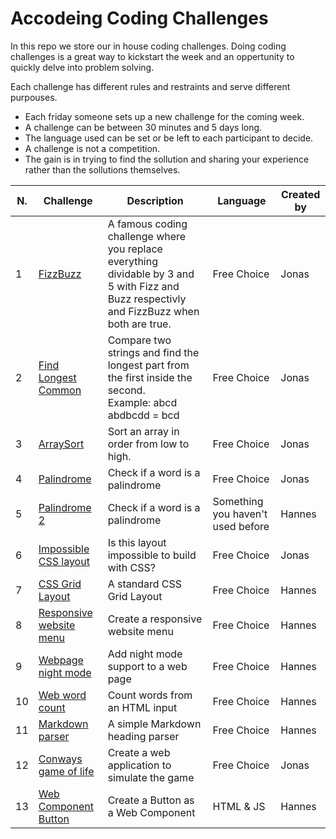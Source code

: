 # Accodeing Coding Challenges

In this repo we store our in house coding challenges. Doing coding challenges is a great way to kickstart the week and an oppertunity to quickly delve into problem solving.

Each challenge has different rules and restraints and serve different purpouses.

* Each friday someone sets up a new challenge for the coming week. 
* A challenge can be between 30 minutes and 5 days long.
* The language used can be set or be left to each participant to decide.
* A challenge is not a competition.
* The gain is in trying to find the sollution and sharing your experience rather than the sollutions themselves.

| N.  | Challenge  | Description  | Language | Created by |
-- | ------------ | -- | -- | --
| 1 | [FizzBuzz](https://github.com/accodeing/code-challenges/tree/master/01%20-%20FizzBuzz)  | A famous  coding challenge where you replace everything dividable by 3 and 5 with Fizz and Buzz respectivly and FizzBuzz when both are true.  |  Free Choice |  Jonas |
| 2 | [Find Longest Common](https://github.com/accodeing/code-challenges/tree/master/02%20-%20Find%20Longest%20Common)  | Compare two strings and find the longest part from the first inside the second.<br>Example: abcd abdbcdd = bcd  | Free Choice | Jonas  |
| 3 | [ArraySort](https://github.com/accodeing/code-challenges/tree/master/03%20-%20ArraySort) | Sort an array in order from low to high. | Free Choice  | Jonas  |
| 4 | [Palindrome](https://github.com/accodeing/code-challenges/tree/master/04%20-%20Palindrome) | Check if a word is a palindrome | Free Choice  | Jonas |
| 5 | [Palindrome 2](https://github.com/accodeing/code-challenges/tree/master/05%20-%20Palindrome%202) | Check if a word is a palindrome | Something you haven't used before  | Hannes  |
| 6 | [Impossible CSS layout](https://github.com/accodeing/code-challenges/tree/master/06%20-%20CSS%20columns) | Is this layout impossible to build with CSS? | Free Choice  | Jonas  |
| 7 | [CSS Grid Layout](https://github.com/accodeing/code-challenges/tree/master/07%20-%20CSS%20Layout) | A standard CSS Grid Layout | Free Choice  | Hannes  |
| 8 | [Responsive website menu](https://github.com/accodeing/code-challenges/tree/master/08%20-%20Responsive%20HTML%20menu) | Create a responsive website menu | Free Choice  | Hannes  |
| 9 | [Webpage night mode](https://github.com/accodeing/code-challenges/tree/master/09%20-%20Webpage%20night%20mode) | Add night mode support to a web page | Free Choice  | Hannes  |
| 10 | [Web word count](https://github.com/accodeing/code-challenges/tree/master/10%20-%20Web%20word%20count) | Count words from an HTML input | Free Choice | Hannes |
| 11 | [Markdown parser](https://github.com/accodeing/code-challenges/tree/master/11%20-%20Markdown%20parser) | A simple Markdown heading parser | Free Choice | Hannes |
| 12 | [Conways game of life](https://github.com/accodeing/code-challenges/tree/master/12%20-%20Conways%20game%20of%20life) | Create a web application to simulate the game | Free Choice | Jonas |
| 13 | [Web Component Button](https://github.com/accodeing/code-challenges/tree/master/13%20-%20Web%20Component%20button) | Create a Button as a Web Component | HTML & JS | Hannes |
